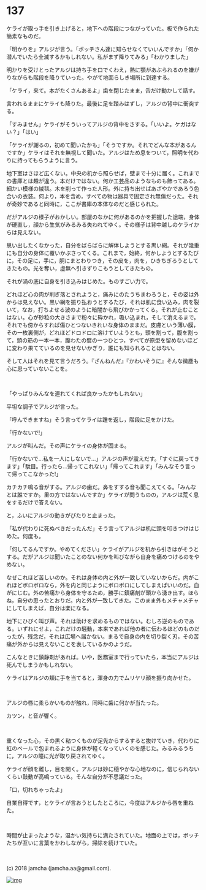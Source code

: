 # 137

ケライが取っ手を引き上げると，地下への階段につながっていた。板で作られた簡素なものだ。  

「明かりを」アルジが言う。「ボッチさん達に知らせなくていいんですか」「何か潜んでいたら全滅するかもしれない。私がまず降りてみる」「わかりました」  

明かりを受けとったアルジは持ち手を口でくわえ，熱に顎があぶられるのを嫌がりながらも階段を降りていった。やがて地面らしき場所に到達する。  

「ケライ，来て。本がたくさんあるよ」歯を閉じたまま，舌だけ動かして話す。  

言われるままにケライも降りた。最後に足を踏みはずし，アルジの背中に衝突する。  

「すみません」ケライがそういってアルジの背中をさする。「いいよ。ケガはない？」「はい」  

「ケライが謝るの，初めて聞いたかも」「そうですか。それでどんな本があるんですか」ケライはそれを無視して聞いた。アルジはため息をついて，照明を代わりに持ってもらうように言う。  

地下室はさほど広くない。中央の机から照らせば，壁まで十分に届く。これまでの書庫とは趣が違う。本だけではない。何か工芸品のようなものも飾ってある。細かい模様の絨毯。木を削って作った人形。外に持ち出せばあざやかであろう色合いの衣装。何より，本を含め，すべての物は器具で固定され無傷だった。それが奇妙であると同時に，ここが書庫の本体なのだと感じられた。  

だがアルジの様子がおかしい。部屋のなかに何があるのかを把握した途端，身体が硬直し，顔から生気がみるみる失われてゆく。その様子は背中越しのケライからは見えない。  

思い出したくなかった，自分をばらばらに解体しようとする黒い網。それが幾重にも自分の身体に覆いかぶさってくる。これまで，始終，何かしようとするたびに，その足に，手に，胴にまとわりつき，その皮を，肉を，ひきちぎろうとしてきたもの。光を奪い，虚無へ引きずりこもうとしてきたもの。  

それが渦の底に自身を引き込みはじめた。ものすごい力で。  

どれほど心の肉が削ぎ落とされようと，痛みにのたうちまわろうと，その姿は外からは見えない。黒い網を振り払おうとするたび，それは肌に食い込み，肉を裂いて，なお，打ちよせる波のように暗闇から飛びかかってくる。それが止むことはない。心が砂粒の大きさまで粉々に砕かれ，吸い込まれ，そして消えるまで。それでも傍からすれば傷ひとつないきれいな身体のままだ。皮膚という薄い膜，その一枚裏側が，どれほどドロドロに溶けていようとも，頭を割って，腹を割って，頭の筋の一本一本，腹わたの襞の一つひとつ，すべてが原型を留めないほどに変わり果てているのを見せないかぎり，誰にも知られることはない。  

そして人はそれを見て言うだろう。『ざんねんだ』『かわいそうに』そんな微塵も心に思っていないことを。  

<br>  

「やっぱりみんなを連れてくれば良かったかもしれない」  

平坦な調子でアルジが言った。  

「呼んできますね」そう言ってケライは踵を返し，階段に足をかけた。  

「行かないで!」  

アルジが叫んだ。その声にケライの身体が固まる。  

「行かないで…私を一人にしないで…」アルジの声が震えだす。「すぐに戻ってきます」「駄目。行ったら…帰ってこれない」「帰ってこれます」「みんなそう言って帰ってこなかった!」  

カチカチ鳴る音がする。アルジの歯だ。鼻をすする音も聞こえてくる。「みんなとは誰ですか。里の方ではないんですか」ケライが問うものの，アルジは荒く息をするだけで答えない。  

と，ふいにアルジの動きがぴたりと止まった。  

「私が代わりに死ぬべきだったんだ」そう言ってアルジは机に頭を叩きつけはじめた。何度も。  

「何してるんですか。やめてください」ケライがアルジを机から引きはがそうとする。だがアルジは聞いたことのない何かを叫びながら自身を痛めつけるのをやめない。  

なぜこれほど苦しいのか。それは身体の内と外が一致していないからだ。内がこれほどボロボロなら，外を内と同じようにボロボロにしてしまえばいいのだ。血がにじむ。外の苦痛から身体を守るため，勝手に鎮痛剤が頭から湧き出す。ほらね，自分の思ったとおりだ。内と外が一致してきた。このまま外もメチャメチャにしてしまえば，自分は楽になる。  

地下にひびく叫び声。それは助けを求めるものではない。むしろ逆のものである。いずれにせよ，これだけの騒動，本来であれば他の者に伝わるほどのものだったが，残念だ，それは広場へ届かない。まるで自身の内を切り裂く刃，その苦痛が外からは見えないことを表しているかのようだ。  

こんなときに鎮静剤があれば。いや，医務室まで行っていたら，本当にアルジは死んでしまうかもしれない。  

ケライはアルジの頬に手を当てると，渾身の力でムリヤリ顔を振り向かせた。  

<br>  

アルジの唇に柔らかいものが触れ，同時に歯に何かが当たった。  

カツン，と音が響く。  

<br>  

重くなった心，その黒く粘つくものが足先からするすると抜けていき，代わりに虹のベールで包まれるように身体が軽くなっていくのを感じた。みるみるうちに，アルジの瞳に光が取り戻されてゆく。  

ケライが顔を離し，目を開く。アルジは妙に穏やかな心地なのに，信じられないくらい鼓動が高鳴っている。そんな自分が不思議だった。  

「口，切れちゃったよ」  

自業自得です，とケライが言おうとしたところに，今度はアルジから唇を重ねた。  

<br>  

時間が止まったような，温かい気持ちに満たされていた。地面の上では，ボッチたちが互いに言葉をかわしながら，掃除を続けていた。  

<br>  
<br>  
(c) 2018 jamcha (jamcha.aa@gmail.com).  

[![img](http://i.creativecommons.org/l/by-nc-sa/4.0/88x31.png)](http://creativecommons.org/licenses/by-nc-sa/4.0/deed)